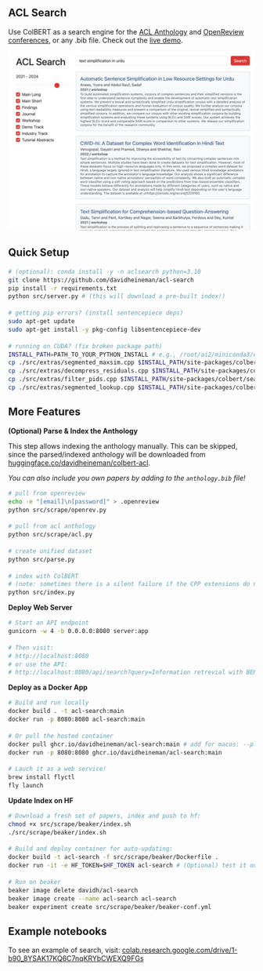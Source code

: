 ## ACL Search

Use ColBERT as a search engine for the [ACL Anthology](https://aclanthology.org/)  and [OpenReview conferences](https://openreview.net/), or any .bib file. Check out the [live demo](https://acl-search.fly.dev/).

<div align="center">
    <img src="./src/static/demo.jpg" width="600" />
</div>

## Quick Setup

```sh
# (optional): conda install -y -n aclsearch python=3.10
git clone https://github.com/davidheineman/acl-search
pip install -r requirements.txt 
python src/server.py # (this will download a pre-built index!)

# getting pip errors? (install sentencepiece deps)
sudo apt-get update
sudo apt-get install -y pkg-config libsentencepiece-dev

# running on CUDA? (fix broken package path)
INSTALL_PATH=PATH_TO_YOUR_PYTHON_INSTALL # e.g., /root/ai2/miniconda3/envs/acl_search/lib/python3.10
cp ./src/extras/segmented_maxsim.cpp $INSTALL_PATH/site-packages/colbert/modeling/segmented_maxsim.cpp
cp ./src/extras/decompress_residuals.cpp $INSTALL_PATH/site-packages/colbert/search/decompress_residuals.cpp
cp ./src/extras/filter_pids.cpp $INSTALL_PATH/site-packages/colbert/search/filter_pids.cpp
cp ./src/extras/segmented_lookup.cpp $INSTALL_PATH/site-packages/colbert/search/segmented_lookup.cpp
```

## More Features

**(Optional) Parse & Index the Anthology**

This step allows indexing the anthology manually. This can be skipped, since the parsed/indexed anthology will be downloaded from [huggingface.co/davidheineman/colbert-acl](https://huggingface.co/davidheineman/colbert-acl).

*You can also include you own papers by adding to the `anthology.bib` file!*

```sh
# pull from openreview
echo -e "[email]\n[password]" > .openreview
python src/scrape/openrev.py

# pull from acl anthology
python src/scrape/acl.py

# create unified dataset
python src/parse.py

# index with ColBERT 
# (note: sometimes there is a silent failure if the CPP extensions do not exist)
python src/index.py
```

**Deploy Web Server**
```sh
# Start an API endpoint
gunicorn -w 4 -b 0.0.0.0:8080 server:app

# Then visit:
# http://localhost:8080
# or use the API:
# http://localhost:8080/api/search?query=Information retrevial with BERT
```

**Deploy as a Docker App**
```sh
# Build and run locally
docker build . -t acl-search:main
docker run -p 8080:8080 acl-search:main

# Or pull the hosted container
docker pull ghcr.io/davidheineman/acl-search:main # add for macos: --platform linux/arm64 
docker run -p 8080:8080 ghcr.io/davidheineman/acl-search:main

# Lauch it as a web service!
brew install flyctl
fly launch
```

**Update Index on HF**
```sh
# Download a fresh set of papers, index and push to hf:
chmod +x src/scrape/beaker/index.sh
./src/scrape/beaker/index.sh

# Build and deploy container for auto-updating:
docker build -t acl-search -f src/scrape/beaker/Dockerfile .
docker run -it -e HF_TOKEN=$HF_TOKEN acl-search # (Optional) test it out!

# Run on beaker
beaker image delete davidh/acl-search
beaker image create --name acl-search acl-search
beaker experiment create src/scrape/beaker/beaker-conf.yml
```

## Example notebooks

To see an example of search, visit:
[colab.research.google.com/drive/1-b90_8YSAK17KQ6C7nqKRYbCWEXQ9FGs](https://colab.research.google.com/drive/1-b90_8YSAK17KQ6C7nqKRYbCWEXQ9FGs?usp=sharing)

<!-- ## Notes
- See: 
    - https://github.com/stanford-futuredata/ColBERT/blob/main/colbert/index_updater.py
    - https://github.com/stanford-futuredata/ColBERT/issues/111

- To generate favicon:
    cd src/static
    inkscape favicon.svg --export-type=png --export-background-opacity=0 --export-filename=favicon.png
    convert favicon.png -resize 256x256 favicon.ico
    rm favicon.png

- TODO:
    - On UI
        - Add a "last scaped at time X" button, and a ? modal next to the years to explain why it only goes back to 2010
        - Have it auto-select the search when you load the page
        - Make the titles different colors depending on the venue / type
        - Make people's names clickable to their research website

        - Single click "copy" for bib key
        - Colors: make the colors resemble the ACL page much closer
            - There's still a bunch of blue from the bootstrap themeing
        - Smaller line spacing for abstract text
        - Justify the result metadata (Year, venue, etc.) so the content all starts at the same vertical position
        - Add a "Expand" button at the end of the abstract
        - Put two sliders on the year range (and make the years selectable, with the years at both ends of the bar)
        - If the user selects certain venues, remember these venues
        - Add a dropdown under the "Workshop" box to select specific workshops

    - On search quality
        - Only includes ICLR 2020-, NeurIPS 2020-, ICML 2023-. Fix this.
            - Add workshops (see `openreview_confs.json`)
        - Pre-2020 ACL papers still not correctly organized?
        - More papers here? https://github.com/mlresearch/mlresearch.github.io?tab=readme-ov-file

    - On indexing
        - Make indexing code better 
            (currently, the setup involves manually copying the CPP files becuase there is a silent failure, this also should be possible to do on Google Collab, or even MPS)
            - Fix "sanity check" in index.py
            - Investigate why it's so slow (~8 hours for 70K papers. I think faiss is the culprit)
        - Make this one-click re-indexing as a GitHub action (potentially when building the container? Or re-build the container when HF is updated)

    - On deployment
        - Reduce batch batch size to help RAM usage (https://fly.io/docs/about/pricing/#started-fly-machines)
        - Memory errors: In `load_test.py`, if we submit more than 5 requests simultaneously, it triggers an OOM error. We need the server to have a queue to elegantly handle simultanous queries so it never runs out of memory (also batch the inputs to handle multiple requests at once)
 -->